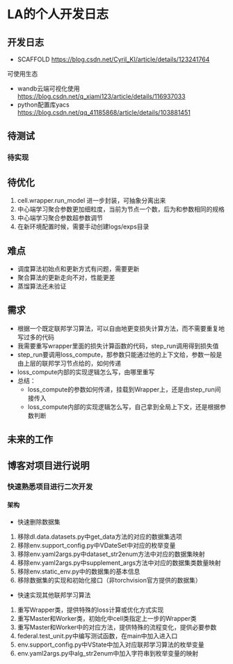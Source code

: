 # LA的个人开发日志

## 开发日志
+ SCAFFOLD https://blog.csdn.net/Cyril_KI/article/details/123241764

可使用生态
+ wandb云端可视化使用 https://blog.csdn.net/q_xiami123/article/details/116937033
+ python配置库yacs https://blog.csdn.net/qq_41185868/article/details/103881451



## 待测试


### 待实现



## 待优化
1. cell.wrapper.run_model 进一步封装，可抽象分离出来
2. 中心端学习聚合参数更加细粒度，当前为节点一个数，后为和参数相同的规格
3. 中心端学习聚合参数超参数调节
4. 在新环境配置时候，需要手动创建logs/exps目录



## 难点
+ 调度算法初始点和更新方式有问题，需要更新
+ 聚合算法的更新走向不对，性能更差
+ 蒸馏算法还未验证

## 需求
+ 根据一个既定联邦学习算法，可以自由地更变损失计算方法，而不需要重复地写过多的代码
+ 我需要重写wrapper里面的损失计算函数的代码，step_run调用得到损失值
+ step_run要调用loss_compute，那参数只能通过他的上下文给，参数一般是由上层的联邦学习节点给的，如何传递
+ loss_compute内部的实现逻辑怎么写，由哪里重写
+ 总结：
  + loss_compute的参数如何传递，挂载到Wrapper上，还是由step_run间接传入
  + loss_compute内部的实现逻辑怎么写，自己拿到全局上下文，还是根据参数判断


## 未来的工作




## 博客对项目进行说明
### 快速熟悉项目进行二次开发
#### 架构
+ 快速删除数据集
1. 移除dl.data.datasets.py中get_data方法的对应的数据集选项
2. 移除env.support_config.py中VDateSet中对应的枚举变量
3. 移除env.yaml2args.py中dataset_str2enum方法中对应的数据集映射
4. 移除env.yaml2args.py中supplement_args方法中对应的数据集类数量映射
5. 移除env.static_env.py中的数据集的基本信息
6. 移除数据集的实现和初始化接口（非torchvision官方提供的数据集）

+ 快速实现其他联邦学习算法
1. 重写Wrapper类，提供特殊的loss计算或优化方式实现
2. 重写Master和Worker类，初始化中cell类指定上一步的Wrapper类
3. 重写Master和Worker中的对应方法，提供特殊的流程变化，提供必要参数
4. federal.test_unit.py中编写测试函数，在main中加入进入口
5. env.support_config.py中VState中加入对应联邦学习算法的枚举变量
6. env.yaml2args.py中alg_str2enum中加入字符串到枚举变量的映射